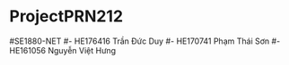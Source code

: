 # ProjectPRN212
#SE1880-NET
#- HE176416	Trần	Đức	Duy
#- HE170741	Phạm	Thái	Sơn
#- HE161056	Nguyễn	Việt	Hưng
